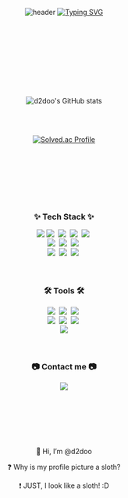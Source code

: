 <div align="center">

![header](https://capsule-render.vercel.app/api?type=Venom&color=e3d5ca&height=300&section=header&text=Front-end%20developer-nl-d2doo's%20Github&fontSize=60&fontColor=9a998c&stroke=212830)
[![Typing SVG](https://readme-typing-svg.demolab.com?font=Stylish&size=24&letterSpacing=-1px&duration=3000&pause=20&color=9A998C&center=true&vCenter=true&multiline=true&repeat=false&width=500&height=100&lines=%EC%84%9C%EB%B9%84%EC%8A%A4%EB%A5%BC+%EB%82%98%EC%9D%98+%EB%AC%B4%EB%8C%80%EB%A1%9C,;+%EC%98%88%EC%88%A0%EC%A0%81+%EA%B0%90%EC%84%B1%EC%9D%84+%ED%95%9C+%EC%8A%A4%ED%91%BC+%EB%8B%B4%EC%95%84+%EC%82%AC%EC%9A%A9%EC%9E%90+%EA%B2%BD%ED%97%98%EC%9D%84+%EC%97%B0%EC%B6%9C%ED%95%98%EB%8A%94+%EA%B0%9C%EB%B0%9C%EC%9E%90)](https://git.io/typing-svg)

<br />
<br />
<br />
<br />
<br />
<br />
<br />
<br />

![d2doo's GitHub stats](https://github-readme-stats.vercel.app/api?username=d2doo&show_icons=true&theme=gruvbox)

<br />
<br />

[![Solved.ac Profile](http://mazassumnida.wtf/api/v2/generate_badge?boj=hzxvl)](https://solved.ac/hzxvl/)

<br />
<br />
<br />
<br />
<br />
<br />


<h3 align="center">✨ Tech Stack ✨</h3>
<div align="center">
  <img src="https://img.shields.io/badge/JavaScript-F7DF1E.svg?style=for-the-badge&logo=javascript&logoColor=black" />
  <img src="https://img.shields.io/badge/typescript-3178C6.svg?style=for-the-badge&logo=typescript&logoColor=white" />&nbsp;
  <img src="https://img.shields.io/badge/python-3776AB.svg?style=for-the-badge&logo=python&logoColor=white" />&nbsp;
  <img src="https://img.shields.io/badge/html5-E34F26.svg?style=for-the-badge&logo=html5&logoColor=white" />&nbsp;
  <img src="https://img.shields.io/badge/css3-1572B6.svg?style=for-the-badge&logo=css3&logoColor=white" />&nbsp;
</div>
<div align="center">
  <img src="https://img.shields.io/badge/vue3.js-4FC08D.svg?style=for-the-badge&logo=vue.js&logoColor=white" />&nbsp;
  <img src="https://img.shields.io/badge/react.js-20232a.svg?style=for-the-badge&logo=react&logoColor=61DAFB" />&nbsp;
  <img src="https://img.shields.io/badge/django-092E20.svg?style=for-the-badge&logo=django&logoColor=white" />&nbsp;
</div>
<div align="center">
  <img src="https://img.shields.io/badge/tailwindcss-06B6D4.svg?style=for-the-badge&logo=tailwindcss&logoColor=white" />&nbsp;
  <img src="https://img.shields.io/badge/scss-CC6699.svg?style=for-the-badge&logo=sass&logoColor=white" />&nbsp;
  <img src="https://img.shields.io/badge/emotion-DB7093.svg?style=for-the-badge&logo=styled-components&logoColor=white" />&nbsp;
</div>



<br />
<br />
<h3 align="center">🛠️ Tools 🛠️</h3>
<div align="center">
  <img src="https://img.shields.io/badge/github-181717.svg?style=for-the-badge&logo=github&logoColor=white" />&nbsp;
  <img src="https://img.shields.io/badge/mattermost-0072C6.svg?style=for-the-badge&logo=mattermost&logoColor=white" />&nbsp;
  <img src="https://img.shields.io/badge/discord-5865F2.svg?style=for-the-badge&logo=discord&logoColor=white" />&nbsp;
</div>
<div align="center">
  <img src="https://img.shields.io/badge/jira-0052CC.svg?style=for-the-badge&logo=jira&logoColor=white" />&nbsp;
  <img src="https://img.shields.io/badge/notion-000000.svg?style=for-the-badge&logo=notion&logoColor=white" />&nbsp;
  <img src="https://img.shields.io/badge/figma-F24E1E.svg?style=for-the-badge&logo=figma&logoColor=white" />&nbsp;
</div>
<div align="center">
  <img src="https://img.shields.io/badge/VSCode-007ACC.svg?style=for-the-badge&logo=visual-studio-code&logoColor=white" />
</div>



<br />
<br />
<h3 align="center">📷 Contact me 📷</h3>
<div align="center">
  <a href="https://www.instagram.com/_jisu_0917" target="_blank">
    <img src="https://img.shields.io/badge/Instagram-E4405F.svg?style=for-the-badge&logo=instagram&logoColor=white" />
  </a>
</div>

<br />
<br />
<br />
<br />
<br />
<br />

<p>👋 Hi, I’m @d2doo</p>
<p>❓ Why is my profile picture a sloth?</p>
<p>❗ JUST, I look like a sloth! :D</p>

</div>


<!---
d2doo/d2doo is a ✨ special ✨ repository because its `README.md` (this file) appears on your GitHub profile.
You can click the Preview link to take a look at your changes.
--->

